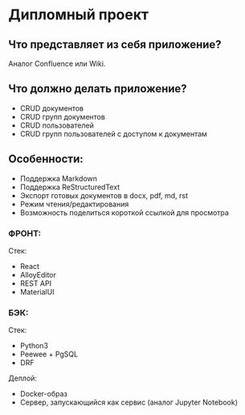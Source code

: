 # Дипломный проект

## Что представляет из себя приложение?
Аналог Confluence или Wiki.

## Что должно делать приложение?
- CRUD документов
- CRUD групп документов
- CRUD пользователей
- CRUD групп пользователей с доступом к документам

## Особенности:
- Поддержка Markdown
- Поддержка ReStructuredText
- Экспорт готовых документов в docx, pdf, md, rst
- Режим чтения/редактирования
- Возможность поделиться короткой ссылкой для просмотра




### ФРОНТ:

Стек:
-	React
-	AlloyEditor
-	REST API
-	MaterialUI

### БЭК:

Стек:
-	Python3
-	Peewee + PgSQL
-	DRF

Деплой:
- Docker-образ
- Сервер, запускающийся как сервис (аналог Jupyter Notebook)
